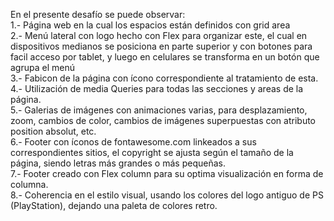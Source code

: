 En el presente desafío se puede observar:<br>
1.- Página web en la cual los espacios están definidos con grid area<br>
2.- Menú lateral con logo hecho con Flex para organizar este, el cual en dispositivos medianos se posiciona en parte superior y con botones para facil acceso por tablet, y luego en celulares se transforma en un botón que agrupa el menú <br>
3.- Fabicon de la página con ícono correspondiente al tratamiento de esta. <br>
4.- Utilización de media Queries para todas las secciones y areas de la página. <br>
5.- Galerias de imágenes con animaciones varias, para desplazamiento, zoom, cambios de color, cambios de imágenes superpuestas con atributo position absolut, etc. <br>
6.- Footer con íconos de fontawesome.com linkeados a sus correspondientes sitios, el copyright se ajusta según el tamaño de la página, siendo letras más grandes o más pequeñas. <br>
7.- Footer creado con Flex column para su optima visualización en forma de columna. <br>
8.- Coherencia en el estilo visual, usando los colores del logo antiguo de PS (PlayStation), dejando una paleta de colores retro. 
